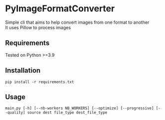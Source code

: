 # PyImageFormatConverter
Simple cli that aims to help convert images from one format to another \
It uses Pillow to process images

## Requirements
Tested on Python >=3.9

## Installation
`pip install -r requirements.txt`
## Usage
```main.py [-h] [--nb-workers NB_WORKERS] [--optimize] [--progressive] [--quality] source dest file_type dest_file_type```
